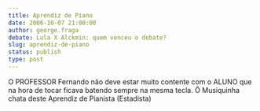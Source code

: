 ```yaml
---
title: Aprendiz de Piano
date: 2006-10-07 21:00:00
author: george.fraga
debate: Lula X Alckmin: quem venceu o debate?
slug: aprendiz-de-piano
status: publish 
type: post
---
```


O PROFESSOR Fernando não deve estar muito contente com o ALUNO que na hora de tocar ficava batendo sempre na mesma tecla. Ô Musiquinha chata deste Aprendiz de Pianista (Estadista)
